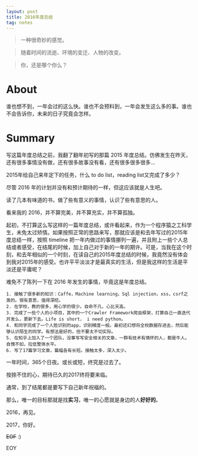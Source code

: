 ```yaml
---
layout: post
title: 2016年度总结
tag: notes
---
```


> 一种很奇妙的感觉。

> 随着时间的流逝、环境的变迁、人物的改变。

> 你，还是哪个你么？

# About

谁也想不到，一年会过的这么快。谁也不会预料到，一年会发生这么多的事。谁也不会告诉你，未来的日子究竟会怎样。

# Summary

写这篇年度总结之前，我翻了翻年初写的那篇 2015 年度总结。仿佛发生在昨天，还有很多事情没有做，还有很多故事没有看，还有很多很多很多...

2015年给自己来年定下的任务，什么 to do list，reading list又完成了多少？

尽管 2016 年的计划并没有和预计期待的一样，但这应该就是人生吧。

读了几本有味道的书，做了些有意义的事情，认识了些有意思的人。

看来我的 2016，并不算完美，并不算充实，并不算孤独。

起初，不打算这么写这样的一篇年度总结，或许看起来，作为一个程序猿之工科学生，未免太过矫情。如果按照正常的思路来写，那就应该是和去年写过的2015年度总结一样，按照 timeline 把一年内做过的事情挪列一遍，并且附上一些个人总结或者感受，在结尾的时候，加上自己对于新的一年的期许。可是，当我在这个时刻，和去年相似的一个时刻，在读自己的2015年度总结的时候，我竟然没有体会到我对2015年的感受。也许平平淡淡才是最真实的生活，但是我这样的生活是平淡还是平庸呢？

难免不了陈列一下在 2016 年发生的事情，毕竟这是年度总结。

	1. 接触了很多新的知识：Caffe，Machine learning，Sql injection，xss，csrf之类的。很有意思，值得深挖。
	2. 在学校，教的很多，用心学的很少。自命不凡，心比天高。
	3. 完成了一些个人的小项目，其中的一个Crawler Framework爬虫框架，打算自己一直迭代开发么，更新下去。Life is short， i need python。
	4. 和同学完成了一个人脸识别的app，识别精度一般。最初还幻想将全校数据存进去，然后能够认识陌生的同学。有想法是好的，但不要太不切实际。
	5. 在知乎上加入了一个团队，没事写写安全相关的文章，一群有技术有情怀的人，都是牛人。自愧不如，拉低整体水平。
	6. 写了17篇学习文章，篇幅各有长短。接触太多，深入太少。

一年时间，365个日夜。或长或短，终究是过去了。

按捺不住的心，期待已久的2017终将要来临。

通常，到了结尾都是要写下自己新年祝福的。

那么，唯一的目标那就是找<b>实习</b>，唯一的心愿就是身边的人<b>好好的</b>。

2016，再见。

2017，你好。

<del>EOF</del>  :)

EOY